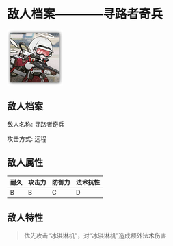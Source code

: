 # 敌人档案————寻路者奇兵

![寻路者奇兵](./eneIcons/寻路者奇兵.png)

## 敌人档案

敌人名称: 寻路者奇兵

攻击方式: 远程

## 敌人属性

| 耐久      | 攻击力  | 防御力 | 法术抗性 |
|---------|------|-----|------|
| B | B | C | D |

## 敌人特性
> 优先攻击“冰淇淋机”，对“冰淇淋机”造成额外法术伤害

